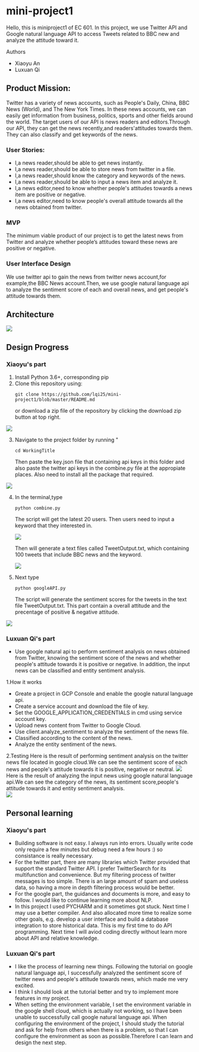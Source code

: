 
# mini-project1   

Hello, this is miniproject1 of EC 601. In this project, we use Twitter API and Google natural language API to access Tweets related to BBC new and analyze the attitude toward it.

Authors
- Xiaoyu An
- Luxuan Qi

## Product Mission:
Twitter has a variety of news accounts, such as People's Daily, China, BBC News (World), and The New York Times. In these news accounts, we can easily get information from business, politics, sports and other fields around the world. The target users of our API is news readers and editors.Through our API, they can get the news recently,and readers'attitudes towards them. They can also classify and get keywords of the news.   

### User Stories:  
- I,a news reader,should be able to get news instantly.
- I,a news reader,should be able to store news from twitter in a file.
- I,a news reader,should know the category and keywords of the news.
- I,a news reader,should be able to input a news item and analyze it.
- I,a news editor,need to know whether people's attitudes towards a news item are positive or negative.
- I,a news editor,need to know people's overall attitude towards all the news obtained from twitter.   

### MVP
The minimum viable product of our project is to get the latest news from Twitter and analyze whether people’s attitudes toward these news are positive or negative.

### User Interface Design
We use twitter api to gain the news from twitter news account,for example,the BBC News account.Then, we use google natural language api to analyze the sentiment score of each and overall news, and get people's attitude towards them.

## Architecture
<img src="https://github.com/lqi25/mini-project1/blob/master/img/Screen%20Shot%202019-09-29%20at%208.51.02%20PM.png"/> 

## Design Progress
### Xiaoyu's part
1. Install Python 3.6+, corresponding pip
2. Clone this repository using:
   ```
   git clone https://github.com/lqi25/mini-project1/blob/master/README.md
   ```
   or download a zip file of the repository by clicking the download zip button at top right.
<img src="https://github.com/lqi25/mini-project1/blob/master/img/githubclone.png"/> 



3. Navigate to the project folder by running "
      ```
      cd WorkingTitle
      ```
      Then paste the key.json file that containing api keys in this folder and also paste the twitter api keys in the combine.py file at the appropiate places. Also need to install all the package that required.
 <img src="https://github.com/lqi25/mini-project1/blob/master/img/twitterkey1.png"/> 
 
 
 
4. In the terminal,type 
      ```
      python combine.py
      ```
      The script will get the latest 20 users. Then users need to input a keyword that they interested in. 
      
      <img src="https://github.com/lqi25/mini-project1/blob/master/img/twitterouput.png"/> 
      
      Then will generate a text files called TweetOutput.txt, which containing 100 tweets that include BBC news and the keyword.
      
     <img src="https://github.com/lqi25/mini-project1/blob/master/img/txt.png"/> 
     
     
5. Next type 
      ```
      python googleAPI.py
      ```
      The script will generate the sentiment scores for the tweets in the text file TweetOutput.txt. This part contain a overall attitude and the precentage of positive & negative attitude.
      
 <img src="https://github.com/lqi25/mini-project1/blob/master/img/googleoutput.png"/> 
 
### Luxuan Qi's part
- Use google natural api to perform sentiment analysis on news obtained from Twitter, knowing the sentiment score of the news and whether people's attitude towards it is positive or negative. In addition, the input news can be classified and entity sentiment analysis.  
     
     
1.How it works
- Greate a project in GCP Console and enable the google natural language api.
- Create a service account and download the file of key.
- Set the GOOGLE_APPLICATION_CREDENTIALS in cmd using service account key.
- Upload news content from Twitter to Google Cloud.
- Use client.analyze_sentiment to analyze the sentiment of the news file.
- Classified according to the content of the news.
- Analyze the entity sentiment of the news.   
     
     
2.Testing
Here is the result of performing sentiment analysis on the twitter news file located in google cloud.We can see the sentiment score of each news and people's attitude towards it is positive, negative or neutral.
<img src="https://github.com/lqi25/mini-project1/blob/lqi/img/img1.jpg"/>   
Here is the result of analyzing the input news using google natural language api.We can see the category of the news, its sentiment score,people's attitude towards it and entity sentiment analysis.   
<img src="https://github.com/lqi25/mini-project1/blob/lqi/img/img2.jpg"/>  

## Personal learning

### Xiaoyu's part

- Building software is not easy. I always run into errors. Usually write code only require a few minutes but debug need a few hours :) so consistance is really necessary. 
- For the twitter part, there are many libraries which Twitter provided that support the standard Twitter API. I prefer TwitterSearch for its multifunction and convenience. But my filtering process of twitter messages is too simple. There is an large amount of spam and useless data, so having a more in depth filtering process would be better. 
- For the google part, the guidances and documents is more, and easy to follow. I would like to continue learning more about NLP. 
- In this project I used PYCHARM and it sometimes got stuck. Next time I may use a better compiler. And also allocated more time to realize some other goals, e.g. develop a user interface and build a database integration to store historical data. This is my first time to do API programming. Next time I will aviod coding directly without learn more about API and relative knowledge. 

### Luxuan Qi's part
- I like the process of learning new things. Following the tutorial on google natural language api, I successfully analyzed the sentiment score of twitter news and people's attitude towards news, which made me very excited.   
- I think I should look at the tutorial better and try to implement more features in my project.   
- When setting the environment variable, I set the environment variable in the google shell cloud, which is actually not working, so I have been unable to successfully call google natural language api. When configuring the environment of the project, I should study the tutorial and ask for help from others when there is a problem, so that I can configure the environment as soon as possible.Therefore I can learn and design the next step.



